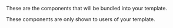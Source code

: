 These are the components that will be bundled into your template.

These components are only shown to users of your template.
